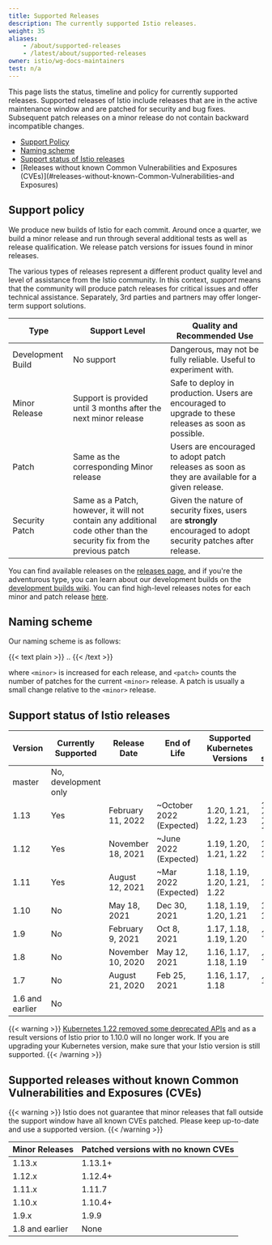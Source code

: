 ```yaml
---
title: Supported Releases
description: The currently supported Istio releases.
weight: 35
aliases:
    - /about/supported-releases
    - /latest/about/supported-releases
owner: istio/wg-docs-maintainers
test: n/a
---
```


This page lists the status, timeline and policy for currently supported releases. Supported releases of Istio include
releases that are in the active maintenance window and are patched for security and bug fixes. Subsequent patch releases
on a minor release do not contain backward incompatible changes.

* [Support Policy](#support-policy)
* [Naming scheme](#naming-scheme)
* [Support status of Istio releases](#support-status-of-istio-releases)
* [Releases without known Common Vulnerabilities and Exposures (CVEs)](#releases-without-known-Common-Vulnerabilities-and Exposures)

## Support policy

We produce new builds of Istio for each commit. Around once a quarter, we build a minor release and run through several
additional tests as well as release qualification. We release patch versions for issues found in minor releases.

The various types of releases represent a different product quality level and level of assistance from the Istio community.
In this context, *support* means that the community will produce patch releases for critical issues and offer technical
assistance. Separately, 3rd parties and partners may offer longer-term support solutions.

|Type              | Support Level                                                                                                         | Quality and Recommended Use
|------------------|-----------------------------------------------------------------------------------------------------------------------|----------------------------
|Development Build | No support                                                                                                            | Dangerous, may not be fully reliable. Useful to experiment with.
|Minor Release     | Support is provided until 3 months after the next minor release                                                       | Safe to deploy in production. Users are encouraged to upgrade to these releases as soon as possible.
|Patch             | Same as the corresponding Minor release                                                                               | Users are encouraged to adopt patch releases as soon as they are available for a given release.
|Security Patch    | Same as a Patch, however, it will not contain any additional code other than the security fix from the previous patch | Given the nature of security fixes, users are **strongly** encouraged to adopt security patches after release.

You can find available releases on the [releases page](https://github.com/istio/istio/releases),
and if you're the adventurous type, you can learn about our development builds on the [development builds wiki](https://github.com/istio/istio/wiki/Dev%20Builds).
You can find high-level releases notes for each minor and patch release [here](/news).

## Naming scheme

Our naming scheme is as follows:

{{< text plain >}}
<major>.<minor>.<patch>
{{< /text >}}

where `<minor>` is increased for each release, and `<patch>` counts the number of patches for the
current `<minor>` release. A patch is usually a small change relative to the `<minor>` release.

## Support status of Istio releases

| Version         | Currently Supported  | Release Date      | End of Life              | Supported Kubernetes Versions | Tested, but not supported |
|-----------------|----------------------|-------------------|--------------------------|-------------------------------|---------------------------|
| master          | No, development only |                   |                          |                               |                           |
| 1.13            | Yes                  | February 11, 2022 | ~October 2022 (Expected) | 1.20, 1.21, 1.22, 1.23        | 1.16, 1.17, 1.18, 1.19    |
| 1.12            | Yes                  | November 18, 2021 | ~June 2022 (Expected)    | 1.19, 1.20, 1.21, 1.22        | 1.16, 1.17, 1.18          |
| 1.11            | Yes                  | August 12, 2021   | ~Mar 2022 (Expected)     | 1.18, 1.19, 1.20, 1.21, 1.22  | 1.16, 1.17                |
| 1.10            | No                   | May 18, 2021      | Dec 30, 2021             | 1.18, 1.19, 1.20, 1.21        | 1.16, 1.17, 1.22          |
| 1.9             | No                   | February 9, 2021  | Oct 8, 2021              | 1.17, 1.18, 1.19, 1.20        | 1.15, 1.16                |
| 1.8             | No                   | November 10, 2020 | May 12, 2021             | 1.16, 1.17, 1.18, 1.19        | 1.15                      |
| 1.7             | No                   | August 21, 2020   | Feb 25, 2021             | 1.16, 1.17, 1.18              | 1.15                      |
| 1.6 and earlier | No                   |                   |                          |                               |                           |

{{< warning >}}
[Kubernetes 1.22 removed some deprecated APIs](https://kubernetes.io/blog/2021/07/14/upcoming-changes-in-kubernetes-1-22/) and as a result versions of Istio prior to 1.10.0 will no longer work. If you are upgrading your Kubernetes version, make sure that your Istio version is still supported.
{{< /warning >}}

## Supported releases without known Common Vulnerabilities and Exposures (CVEs)

{{< warning >}}
Istio does not guarantee that minor releases that fall outside the support window have all known CVEs patched.
Please keep up-to-date and use a supported version.
{{< /warning >}}

| Minor Releases             | Patched versions with no known CVEs  |
|----------------------------|--------------------------------------|
| 1.13.x                     | 1.13.1+                              |
| 1.12.x                     | 1.12.4+                              |
| 1.11.x                     | 1.11.7                               |
| 1.10.x                     | 1.10.4+                              |
| 1.9.x                      | 1.9.9                                |
| 1.8 and earlier            | None                                 |
